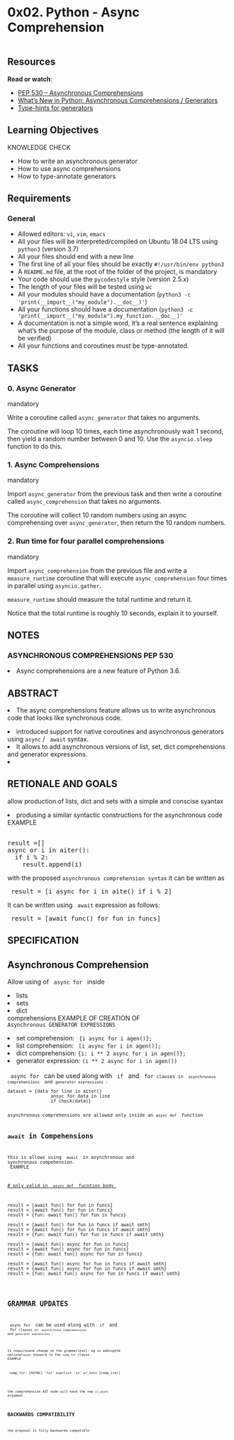 <!DOCTYPE html>
<html lang="en">
    <head>
    </head>
    <body> 
       <h1 class="gap">0x02. Python - Async Comprehension</h1>
      <div id="project_id" style="display: none" data-project-id="1231"></div>
      <div class="panel-body">
        <p><img src="https://s3.amazonaws.com/alx-intranet.hbtn.io/uploads/medias/2019/12/ee85b9f67c384e29525b.png?X-Amz-Algorithm=AWS4-HMAC-SHA256&X-Amz-Credential=AKIARDDGGGOUSBVO6H7D%2F20240125%2Fus-east-1%2Fs3%2Faws4_request&X-Amz-Date=20240125T171647Z&X-Amz-Expires=86400&X-Amz-SignedHeaders=host&X-Amz-Signature=bb4226acf12148165db5ce5be0386548518d441090e7fd158755691d29dd8268" alt="" loading='lazy' style="" /></p>
        <h2>Resources</h2>
        <p><strong>Read or watch</strong>:</p>
    <ul>
<li><a href="/rltoken/hlwtED-iLsdORSgly8DsyQ" title="PEP 530 -- Asynchronous Comprehensions" target="_blank">PEP 530 &ndash; Asynchronous Comprehensions</a></li>
<li><a href="/rltoken/0OkbObYzCKtO7ZUAxfKvkw" title="What’s New in Python: Asynchronous Comprehensions / Generators" target="_blank">What’s New in Python: Asynchronous Comprehensions / Generators</a></li>
<li><a href="/rltoken/l4Fnno568VbVIn9GvrFVtQ" title="Type-hints for generators" target="_blank">Type-hints for generators</a></li>
</ul>

<h2>Learning Objectives</h2>

<p>KNOWLEDGE CHECK</p>

<ul>
<li>How to write an asynchronous generator</li>
<li>How to use async comprehensions</li>
<li>How to type-annotate generators</li>
</ul>

<h2>Requirements</h2>

<h3>General</h3>

<ul>
    <li>Allowed editors: <code>vi</code>, <code>vim</code>, <code>emacs</code></li>
    <li>All your files will be interpreted/compiled on Ubuntu 18.04 LTS using <code>python3</code> (version 3.7)</li>
    <li>All your files should end with a new line</li>
    <li>The first line of all your files should be exactly <code>#!/usr/bin/env python3</code></li>
    <li>A <code>README.md</code> file, at the root of the folder of the project, is mandatory</li>
    <li>Your code should use the <code>pycodestyle</code> style (version 2.5.x)</li>
    <li>The length of your files will be tested using <code>wc</code></li>
    <li>All your modules should have a documentation (<code>python3 -c &#39;print(__import__(&quot;my_module&quot;).__doc__)&#39;</code>)</li>
    <li>All your functions should have a documentation (<code>python3 -c &#39;print(__import__(&quot;my_module&quot;).my_function.__doc__)&#39;</code></li>
    <li>A documentation is not a simple word, it&rsquo;s a real sentence explaining what&rsquo;s the purpose of the module, class or method (the length of it will be verified)</li>
    <li>All your functions and coroutines must be type-annotated.</li>
</ul>
<h2 class="gap">TASKS</h2>
     <div data-role="task11630" data-position="1" id="task-num-0">
      <div class="panel panel-default task-card " id="task-11630">
        <span id="user_id" data-id="251885"></span>
    </div>
    </div>

  <div class="panel-heading panel-heading-actions">
    <h3 class="panel-title">
      0. Async Generator
    </h3>
    <div>
        <span class="label label-info">
          mandatory
        </span>
    </div>
  </div>
  </div>
  </div>
  <p>Write a coroutine called <code>async_generator</code> that takes no arguments. </p>
<p>The coroutine will loop 10 times, each time asynchronously wait 1 second, then yield a random number between 0 and 10. Use the <code>asyncio.sleep</code> function to do this.</p>
        <div class="modal-body">
        
  <div class="panel-heading panel-heading-actions">
    <h3 class="panel-title">
      1. Async Comprehensions
    </h3>
     <div>
        <span class="label label-info">
          mandatory
        </span>
    </div>
  </div>
  <p>Import <code>async_generator</code> from the previous task and then write a coroutine called <code>async_comprehension</code> that takes no arguments. </p>

<p>The coroutine will collect 10 random numbers using an async comprehensing over <code>async_generator</code>, then return the 10 random numbers.</p>
<h3 class="panel-title">
    2. Run time for four parallel comprehensions
</h3>
   <div>
        <span class="label label-info">
          mandatory
        </span>
    </div>
  </div>
    <!-- Task Body -->
    <p>Import <code>async_comprehension</code> from the previous file and write a <code>measure_runtime</code> coroutine that will execute <code>async_comprehension</code> four times in parallel using <code>asyncio.gather</code>.</p>

<p><code>measure_runtime</code> should measure the total runtime and return it.</p>

<p>Notice that the total runtime is roughly 10 seconds, explain it to yourself.</p>

<h2>NOTES</h2>
<h3>ASYNCHRONOUS COMPREHENSIONS PEP 530</h3>
<li>Async comprehensions are a new feature of Python 3.6.</li>

 ## ABSTRACT
  <li>The async comprehensions feature allows us to write asynchronous code that looks like synchronous code. </p>
  <li>introduced support for native coroutines and asynchronous generators using <code>async</code> / <code> await</code> syntax.
  <li>It allows to add asynchronous versions of list, set, dict comprehensions and generator expressions.
  </li>
<li>

## RETIONALE AND GOALS
allow production of lists, dict and sets with a simple and conscise syantax
<li>produsing a similar syntactic constructions for the asynchronous code</li>
EXAMPLE
<pre> 
result =[]
async or i in aiter():
  if i % 2:
    result.append(i)
</pre>
with the proposed <code>asynchronous comprehension syntax</code> it can be written as <br> <pre> result = [i async for i in aite() if i % 2] </pre>
It can be written using <code> await</code> expression as follows: <pre> result = [await func() for fun in funcs] </pre>

## SPECIFICATION
## Asynchronous Comprehension
Allow using of <code> async for </code> inside <li>lists</li> <li>sets</li> <li>dict</li> comprehensions
EXAMPLE OF CREATION OF <code> Asynchronous GENERATOR EXPRESSIONS </code>
<li> set comprehension: <code> {i async for i agen()};</code>
<li> list comprehension: <code> [i async for i in agen()]; </code>
<li> dict comprehension: <code>{i: i ** 2 async for i in agen()}; </code>
<li> generator expression: <code>(i ** 2 async for i in agen())</code> <br>
<br>
<code> async for </code> can be used along with <code> if </code> and <code> for<code> clauses in <code> asynchronous comprehensions </code> and <code>generator expressions :</code>
<pre>
dataset = {data for line in aiter()
                ansyc for data in line
                if check(data)}
</pre>
asynchronous comprehensions are allowed only inside an <code>async def </code> function

## <code>await</code> in Compehensions
this is allows using <code> await </code> in asynchronous and synchronous compehension. <br>
EXAMPLE
<pre>
<u># only valid in <code> async def </code> fucntion body </u>
<br>

result = [await fun() for fun in funcs]
result = {await fun() for fun in funcs}
result = {fun: await fun() for fun in funcs}

result = [await fun() for fun in funcs if await smth]
result = {await fun() for fun in funcs if await smth}
result = {fun: await fun() for fun in funcs if await smth}

result = [await fun() async for fun in funcs]
result = {await fun() async for fun in funcs}
result = {fun: await fun() async for fun in funcs}

result = [await fun() async for fun in funcs if await smth]
result = {await fun() async for fun in funcs if await smth}
result = {fun: await fun() async for fun in funcs if await smth}
</pre>
## GRAMMAR UPDATES
<code> async for </code> can be used along with <code> if </code> and <code> for<code> clauses in <code> asynchronous comprehensions </code> and <code>generator expressions :</code><br>

It requiresone change on the grammarlevel: eg is addingthe optional<code>async</code> keyword to the <code>comp_for</code> clause.
EXAMPLE
<pre> comp_for: [ASYNC] 'for' exprlist 'in' or_test [comp_iter]
</pre>
the comprehension AST node will have the new <code>is_async</code> argument
## BACKWARDS COMPATIBILITY
the proposal is fully backwards compatible
</body>
</html>
